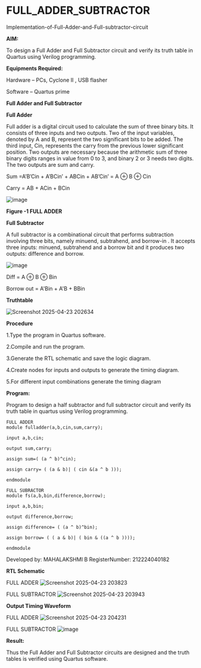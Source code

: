 # FULL_ADDER_SUBTRACTOR

Implementation-of-Full-Adder-and-Full-subtractor-circuit

**AIM:**

To design a Full Adder and Full Subtractor circuit and verify its truth table in Quartus using Verilog programming.

**Equipments Required:**

Hardware – PCs, Cyclone II , USB flasher

Software – Quartus prime

**Full Adder and Full Subtractor**

**Full Adder**

Full adder is a digital circuit used to calculate the sum of three binary bits. It consists of three inputs and two outputs. Two of the input variables, denoted by A and B, represent the two significant bits to be added. The third input, Cin, represents the carry from the previous lower significant position. Two outputs are necessary because the arithmetic sum of three binary digits ranges in value from 0 to 3, and binary 2 or 3 needs two digits. The two outputs are sum and carry.

Sum =A’B’Cin + A’BCin’ + ABCin + AB’Cin’ = A ⊕ B ⊕ Cin 

Carry = AB + ACin + BCin

![image](https://github.com/naavaneetha/FULL_ADDER_SUBTRACTOR/assets/154305477/0f30ba51-5ffb-4198-845f-18e054f675e7)

**Figure -1 FULL ADDER**

**Full Subtractor**

A full subtractor is a combinational circuit that performs subtraction involving three bits, namely minuend, subtrahend, and borrow-in . It accepts three inputs: minuend, subtrahend and a borrow bit and it produces two outputs: difference and borrow.

![image](https://github.com/naavaneetha/FULL_ADDER_SUBTRACTOR/assets/154305477/02b24f51-ab51-4304-9ad6-7b81ffc1ead5)

Diff = A ⊕ B ⊕ Bin 

Borrow out = A'Bin + A'B + BBin

**Truthtable**


![Screenshot 2025-04-23 202634](https://github.com/user-attachments/assets/565b3f73-a7e6-475a-8b63-10f0b6dd170c)


**Procedure**

1.Type the program in Quartus software.

2.Compile and run the program.

3.Generate the RTL schematic and save the logic diagram.

4.Create nodes for inputs and outputs to generate the timing diagram.

5.For different input combinations generate the timing diagram

**Program:**

Program to design a half subtractor and full subtractor circuit and verify its truth table in quartus using Verilog programming. 
```
FULL ADDER
module fulladder(a,b,cin,sum,carry);

input a,b,cin;

output sum,carry;

assign sum=( (a ^ b)^cin);

assign carry= ( (a & b)| ( cin &(a ^ b )));

endmodule

FULL SUBRACTOR
module fs(a,b,bin,difference,borrow);

input a,b,bin;

output difference,borrow;

assign difference= ( (a ^ b)^bin);

assign borrow= ( ( a & b)| ( bin & ((a ^ b ))));

endmodule
```
Developed by: MAHALAKSHMI B RegisterNumber: 212224040182


**RTL Schematic**

FULL ADDER 
![Screenshot 2025-04-23 203823](https://github.com/user-attachments/assets/12cceeee-1a17-446d-8a10-0f15797f02ee)

FULL SUBTRACTOR
![Screenshot 2025-04-23 203943](https://github.com/user-attachments/assets/61dc5c43-0056-4b40-8787-82d495479577)


**Output Timing Waveform**

FULL ADDER
![Screenshot 2025-04-23 204231](https://github.com/user-attachments/assets/62b36b76-2e92-4833-9913-165255cd93b4)

FULL SUBTRACTOR
![image](https://github.com/user-attachments/assets/d1d81219-9514-4a1f-85e6-1ce6911a1906)

**Result:**

Thus the Full Adder and Full Subtractor circuits are designed and the truth tables is verified using Quartus software.



